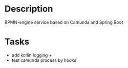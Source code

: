 # Description
BPMN-engine service based on Camunda and Spring Boot

# Tasks
* add kotlin logging +
* test camunda process by hooks
